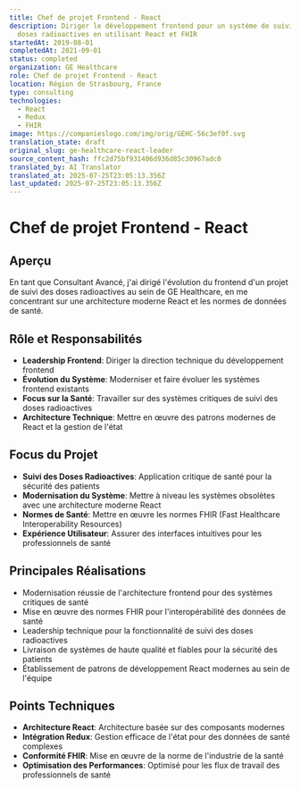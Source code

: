 ```yaml
---
title: Chef de projet Frontend - React
description: Diriger le développement frontend pour un système de suivi des
  doses radioactives en utilisant React et FHIR
startedAt: 2019-08-01
completedAt: 2021-09-01
status: completed
organization: GE Healthcare
role: Chef de projet Frontend - React
location: Région de Strasbourg, France
type: consulting
technologies:
  - React
  - Redux
  - FHIR
image: https://companieslogo.com/img/orig/GEHC-56c3ef0f.svg
translation_state: draft
original_slug: ge-healthcare-react-leader
source_content_hash: ffc2d75bf931406d936d85c30967adc0
translated_by: AI Translator
translated_at: 2025-07-25T23:05:13.356Z
last_updated: 2025-07-25T23:05:13.356Z
---
```


# Chef de projet Frontend - React

## Aperçu

En tant que Consultant Avancé, j'ai dirigé l'évolution du frontend d'un projet de suivi des doses radioactives au sein de GE Healthcare, en me concentrant sur une architecture moderne React et les normes de données de santé.

## Rôle et Responsabilités

- **Leadership Frontend**: Diriger la direction technique du développement frontend
- **Évolution du Système**: Moderniser et faire évoluer les systèmes frontend existants
- **Focus sur la Santé**: Travailler sur des systèmes critiques de suivi des doses radioactives
- **Architecture Technique**: Mettre en œuvre des patrons modernes de React et la gestion de l'état

## Focus du Projet

- **Suivi des Doses Radioactives**: Application critique de santé pour la sécurité des patients
- **Modernisation du Système**: Mettre à niveau les systèmes obsolètes avec une architecture moderne React
- **Normes de Santé**: Mettre en œuvre les normes FHIR (Fast Healthcare Interoperability Resources)
- **Expérience Utilisateur**: Assurer des interfaces intuitives pour les professionnels de santé

## Principales Réalisations

- Modernisation réussie de l'architecture frontend pour des systèmes critiques de santé
- Mise en œuvre des normes FHIR pour l'interopérabilité des données de santé
- Leadership technique pour la fonctionnalité de suivi des doses radioactives
- Livraison de systèmes de haute qualité et fiables pour la sécurité des patients
- Établissement de patrons de développement React modernes au sein de l'équipe

## Points Techniques

- **Architecture React**: Architecture basée sur des composants modernes
- **Intégration Redux**: Gestion efficace de l'état pour des données de santé complexes
- **Conformité FHIR**: Mise en œuvre de la norme de l'industrie de la santé
- **Optimisation des Performances**: Optimisé pour les flux de travail des professionnels de santé
